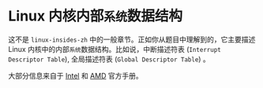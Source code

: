 # Linux 内核内部`系统`数据结构

这不是 `linux-insides-zh` 中的一般章节。正如你从题目中理解到的，它主要描述 Linux 内核中的内部`系统`数据结构。比如说，中断描述符表 (`Interrupt Descriptor Table`), 全局描述符表 (`Global Descriptor Table`) 。

大部分信息来自于 [Intel](http://www.intel.com/content/www/us/en/processors/architectures-software-developer-manuals.html) 和 [AMD](http://developer.amd.com/resources/developer-guides-manuals/) 官方手册。
